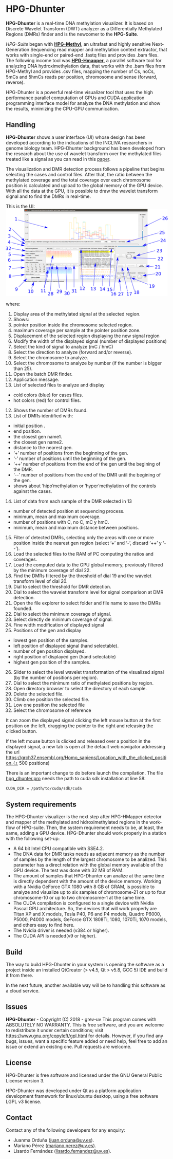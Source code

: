 # HPG-Dhunter

**HPG-Dhunter** is a real-time DNA methylation visualizer. It is based on Discrete Wavelet Transform (DWT) analyzer as a Differentially Methylated Regions (DMRs) finder and is the newcomer to the **HPG-Suite**.

*HPG-Suite* began with [**HPG-Methyl**](https://github.com/grev-uv/hpg-methyl), an ultrafast and highly sensitive Next-Generation Sequencing read mapper and methylation context extractor, that works with single-end or paired-end .fastq files and provides .bam files. The following income tool was [**HPG-Hmapper**](https://github.com/grev-uv/hpg-hmapper), a parallel software tool for analyzing DNA hydroximethylation data, that works with the .bam files from HPG-Methyl and provides .csv files, mapping the number of Cs, noCs, 5mCs and 5hmCs reads per position, chromosome and sense (forward, reverse).

HPG-Dhunter is a powerful real-time visualizer tool that uses the high performance parallel computation of GPUs and CUDA application programming interface model for analyze the DNA methylation and show the results, minimizing the CPU-GPU communication.

## Handling
**HPG-Dhunter** shows a user interface (UI) whose design has been developed according to the indications of the INCLIVA researchers in genome biology team. HPG-Dhunter background has been developed from the research about the use of wavelet transform over the methylated files treated like a signal as you can read in this [paper](https://link.springer.com/article/10.1007%2Fs11227-018-2670-5).

The visualization and DMR detection process follows a pipeline that begins selecting the cases and control files. After that, the ratio between the methylated coverage and the total coverage over each chromosome position is calculated and upload to the global memory of the GPU device. With all the data at the GPU, it is possible to draw the wavelet transform signal and to find the DMRs in real-time.

This is the UI:
![](images/numeracion_interface_v4.png)

where:
1. Display area of the methylated signal at the selected region.
2. Shows:
1. pointer position inside the chromosome selected region.
2. maximum coverage per sample at the pointer position zone.
3. Displacement of the selected region displaying the new signal region
4. Modify the width of the displayed signal (number of displayed positions)
5. Select the kind of signal to analyze (mC / hmC)
6. Select the direction to analyze (forward and/or reverse).
7. Select the chromosome to analyze.
8. Select the chromosome to analyze by number (if the number is bigger than 25).
9. Open the batch DMR finder.
10. Application message.
11. List of selected files to analyze and display
  - cold colors (blue) for cases files.
  - hot colors (red) for control files.
12. Shows the number of DMRs found.
13. List of DMRs identified with:
  - initial position .
  - end position.
  - the closest gen name1.
  - the closest gen name2.
  - distance to the nearest gen.
  - ‘+’ number of positions from the beginning of the gen.
  - ‘-’ number of positions until the beginning of the gen.
  - ‘++’ number of positions from the end of the gen until the begining of the DMR.
  - ‘--’ number of positions from the end of the DMR until the begining of the gen.
  - shows about ‘hipo’methylation or ‘hyper’methylation of the controls against the cases.
14. List of data from each sample of the DMR selected in 13
  - number of detected position at sequencing process.
  - minimum, mean and maximum coverage.
  - number of positions with C, no C, mC y hmC.
  - minimum, mean and maximum distance between positions.
15. Filter of detected DMRs, selecting only the areas with one or more position inside the nearest gen region (select ‘+’ and ‘-’, discard ‘++’ y ‘--’).
16. Load the selected files to the RAM of PC computing the ratios and coverages.
17. Load the computed data to the GPU global memory, previously filtered by the minimum coverage of dial 22.
18. Find the DMRs filtered by the threshold of dial 19 and the wavelet transform level of dial 20.
19. Dial to select the threshold for DMR detection.
20. Dial to select the wavelet transform level for signal comparison at DMR detection.
21. Open the file explorer to select folder and file name to save the DMRs founded.
22. Dial to select the minimum coverage of signal.
23. Select directly de minimum coverage of signal.
24. Fine width modification of displayed signal
25. Positions of the gen and display
  - lowest gen position of the samples.
  - left position of displayed signal (hand selectable).
  - number of gen position displayed.
  - right position of displayed gen (hand selectable)
  - highest gen position of the samples.
26. Slider to select the level wavelet transformation of the visualized signal (by the number of positions per region).
27. Dial to select the minimum ratio of methylated positions by region. 
28. Open directory browser to select the directory of each sample.
29. Delete the selected file.
30. Climb one position the selected file.
31. Low one position the selected file
32. Select the chromosome of reference

It can zoom the displayed signal clicking the left mouse button at the first position on the left, dragging the pointer to the right and releasing the clicked button.

If the left mouse button is clicked and released over a position in the displayed signal, a new tab is open at the default web navigator addressing the url https://grch37.ensembl.org/Homo_sapiens/Location_with_the_clicked_position_(± 500 positions)

There is an important change to do before launch the compilation. The file [hpg_dhunter.pro](src/hpg_dhunter.pro) needs the path to cuda sdk installation at line 58:
```
CUDA_DIR = /path/to/cuda/sdk/cuda
```

## System requirements
The HPG-Dhunter visualizer is the next step after HPG-HMapper detector and mapper of the methylated and hidroximethylated regions in the work-flow of HPG-suite. Then, the system requirement needs to be, at least, the same, adding a GPU device.
HPG-Dhunter should work properly in a station with the following set-up:
- A 64 bit Intel CPU compatible with SSE4.2.
- The DNA data for DMR tasks needs as adjacent memory as the number of samples by the length of the largest chromosome to be analized. This parameter has a direct relation with the global memory available of the GPU device. The test was done with 32 MB of RAM.
- The amount of samples that HPG-Dhunter can analize at the same time is directly dependent with the amount of the device memory. Working with a Nvidia GeForce GTX 1080 with 8 GB of GRAM, is possible to analyze and visualize up to six samples of chromosome-21 or up to four chromosome-10 or up to two chromosome-1 at the same time.
- The CUDA compilation is configured to a single device with Nvidia Pascal GPU architecture. So, the devices that will work properly are Titan XP and X models, Tesla P40, P6 and P4 models, Quadro P6000, P5000, P4000 models, GeForce GTX 1808Ti, 1080, 1070Ti, 1070 models, and others easy to find here.
- The Nvidia driver is needed (v384 or higher).
- The CUDA API is needed(v9 or higher).

## Build
The way to build HPG-Dhunter in your system is opening the software as a project inside an installed QtCreator (> v4.5, Qt > v5.8, GCC 5) IDE and build it from there.

In the next future, another available way will be to handling this software as a cloud service.

## Issues
**HPG-Dhunter** - Copyright (C) 2018 - grev-uv
This program comes with ABSOLUTELY NO WARRANTY.
This is free software, and you are welcome to redistribute it under certain conditions; visit https://www.gnu.org/copyleft/gpl.html for details.
However, if you find any bugs, issues, want a specific feature added or need help, feel free to add an issue or extend an existing one. Pull requests are welcome.

## License
HPG-Dhunter is free software and licensed under the GNU General Public License version 3.

HPG-Dhunter was developed under Qt as a platform application development framework for linux/ubuntu desktop, using a free software LGPL v3 license.

## Contact
Contact any of the following developers for any enquiry:
- Juanma Orduña (juan.orduna@uv.es). 
- Mariano Pérez (mariano.perez@uv.es). 
- Lisardo Fernández (lisardo.fernandez@uv.es). 
